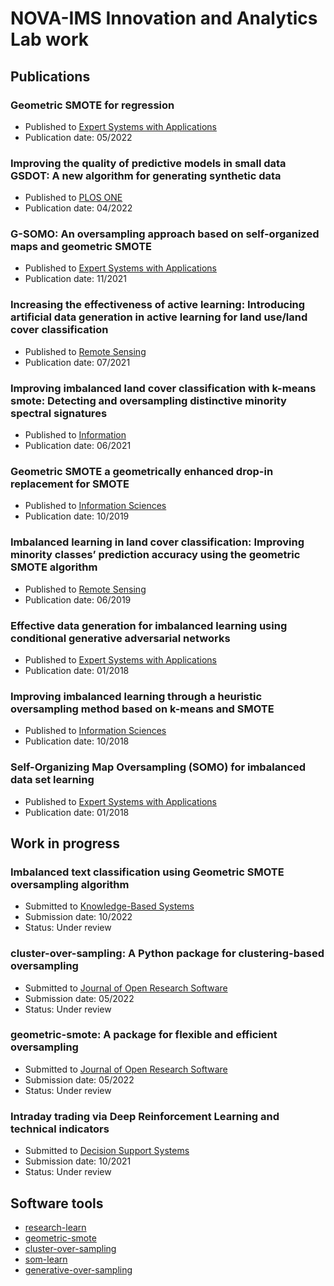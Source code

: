 # NOVA-IMS Innovation and Analytics Lab work

## Publications

### Geometric SMOTE for regression

- Published to [Expert Systems with Applications](https://www.sciencedirect.com/science/article/abs/pii/S095741742101678X)
- Publication date: 05/2022

### Improving the quality of predictive models in small data GSDOT: A new algorithm for generating synthetic data

- Published to [PLOS ONE](https://journals.plos.org/plosone/article?id=10.1371/journal.pone.0265626)
- Publication date: 04/2022

### G-SOMO: An oversampling approach based on self-organized maps and geometric SMOTE

- Published to [Expert Systems with Applications](https://www.sciencedirect.com/science/article/abs/pii/S095741742100662X)
- Publication date: 11/2021

### Increasing the effectiveness of active learning: Introducing artificial data generation in active learning for land use/land cover classification
  
- Published to [Remote Sensing](https://www.mdpi.com/2072-4292/13/13/2619)
- Publication date: 07/2021

### Improving imbalanced land cover classification with k-means smote: Detecting and oversampling distinctive minority spectral signatures

- Published to [Information](https://www.mdpi.com/2078-2489/12/7/266)
- Publication date: 06/2021

### Geometric SMOTE a geometrically enhanced drop-in replacement for SMOTE

- Published to [Information Sciences](https://www.sciencedirect.com/science/article/abs/pii/S0020025519305353)
- Publication date: 10/2019

### Imbalanced learning in land cover classification: Improving minority classes’ prediction accuracy using the geometric SMOTE algorithm
  
- Published to [Remote Sensing](https://www.mdpi.com/2072-4292/11/24/3040)
- Publication date: 06/2019

### Effective data generation for imbalanced learning using conditional generative adversarial networks
  
- Published to [Expert Systems with Applications](https://www.sciencedirect.com/science/article/abs/pii/S0957417417306346)
- Publication date: 01/2018

### Improving imbalanced learning through a heuristic oversampling method based on k-means and SMOTE

- Published to [Information Sciences](https://www.sciencedirect.com/science/article/abs/pii/S0020025518304997)
- Publication date: 10/2018

### Self-Organizing Map Oversampling (SOMO) for imbalanced data set learning
  
- Published to [Expert Systems with Applications](https://www.sciencedirect.com/science/article/abs/pii/S0957417417302324)
- Publication date: 01/2018

## Work in progress

### Imbalanced text classification using Geometric SMOTE oversampling algorithm

- Submitted to [Knowledge-Based Systems](https://www.sciencedirect.com/journal/knowledge-based-systems)
- Submission date: 10/2022
- Status: Under review

### cluster-over-sampling: A Python package for clustering-based oversampling

- Submitted to [Journal of Open Research Software](https://openresearchsoftware.metajnl.com/)
- Submission date: 05/2022
- Status: Under review

### geometric-smote: A package for flexible and efficient oversampling
  
- Submitted to [Journal of Open Research Software](https://openresearchsoftware.metajnl.com/)
- Submission date: 05/2022
- Status: Under review

### Intraday trading via Deep Reinforcement Learning and technical indicators
  
- Submitted to [Decision Support Systems](https://www.sciencedirect.com/journal/decision-support-systems)
- Submission date: 10/2021
- Status: Under review

## Software tools

- [research-learn](https://github.com/georgedouzas/research-learn)
- [geometric-smote](https://github.com/georgedouzas/geometric-smote)
- [cluster-over-sampling](https://github.com/georgedouzas/cluster-over-sampling)
- [som-learn](https://github.com/georgedouzas/som-learn)
- [generative-over-sampling](https://github.com/georgedouzas/generative-over-sampling)
